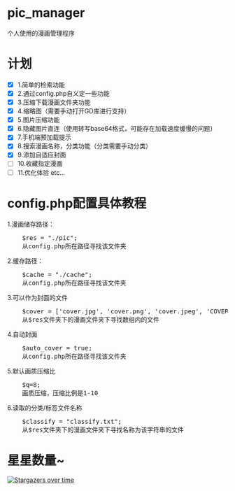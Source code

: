 # pic_manager
个人使用的漫画管理程序

# 计划
- [x] 1.简单的检索功能
- [x] 2.通过config.php自义定一些功能
- [x] 3.压缩下载漫画文件夹功能
- [x] 4.缩略图（需要手动打开GD库进行支持）
- [x] 5.图片压缩功能
- [x] 6.隐藏图片直连（使用转写base64格式，可能存在加载速度缓慢的问题）
- [x] 7.手机端预加载提示
- [x] 8.搜索漫画名称，分类功能（分类需要手动分类）
- [x] 9.添加自适应封面
- [ ] 10.收藏指定漫画
- [ ] 11.优化体验 etc... 

# config.php配置具体教程
1.漫画储存路径：
<pre>
    $res = "./pic";
    从config.php所在路径寻找该文件夹
</pre>
2.缓存路径：
<pre>
    $cache = "./cache";
    从config.php所在路径寻找该文件夹
</pre>
3.可以作为封面的文件
<pre>
    $cover = ['cover.jpg', 'cover.png', 'cover.jpeg', 'COVER.jpg', 'COVER.png', 'COVER.jpeg', 'COVER.JPG', 'COVER.JPEG', 'COVER.PNG', '1.jpg', '1.png', '1.jpeg', '01.jpg', '01.png', '01.jpeg', '1.JPG', '1.PNG', '1.JPEG','01.JPG', '01.PNG', '01.JPEG','0.jpg','0.jpeg','0.png','0.JPG','0.PNG','0.JPEG'];
    从$res文件夹下的漫画文件夹下寻找数组内的文件
</pre>
4.自动封面
<pre>
    $auto_cover = true;
    从config.php所在路径寻找该文件夹
</pre>
5.默认画质压缩比
<pre>
    $q=8;
    画质压缩，压缩比例是1-10
</pre>
6.读取的分类/标签文件名称
<pre>
    $classify = "classify.txt";
    从$res文件夹下的漫画文件夹下寻找名称为该字符串的文件
</pre>
# 星星数量~
[![Stargazers over time](https://starchart.cc/huankong233/pic_manager.svg)](https://starchart.cc/huankong233/pic_manager)
